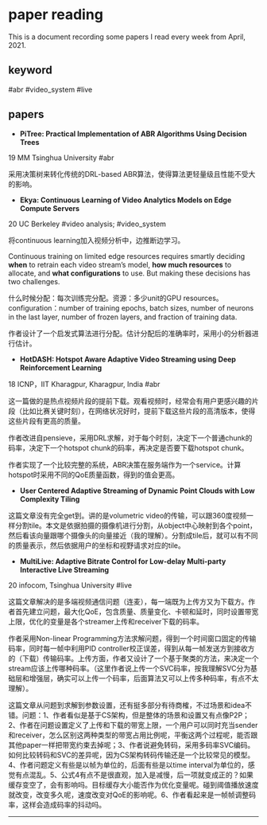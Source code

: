 # paper reading

This is a document recording some papers I read every week from April, 2021.

## keyword

#abr #video_system #live

## papers

+ **PiTree: Practical Implementation of ABR Algorithms Using Decision Trees**  

19 MM Tsinghua University  #abr

采用决策树来转化传统的DRL-based ABR算法，使得算法更轻量级且性能不受大的影响。

+ **Ekya: Continuous Learning of Video Analytics Models on Edge Compute Servers**  

20 UC Berkeley #video analysis; #video_system

将continuous learning加入视频分析中，边推断边学习。

Continuous training on limited edge resources requires smartly deciding **when** to retrain each video stream’s model, **how much resources** to allocate, and **what configurations** to use. But making these decisions has two challenges.    

什么时候分配：每次训练完分配。资源：多少unit的GPU resources。configuration：number of training epochs, batch sizes, number of neurons in the last layer, number of frozen layers, and fraction of training data.

作者设计了一个启发式算法进行分配。估计分配后的准确率时，采用小的分析器进行估计。

+ **HotDASH: Hotspot Aware Adaptive Video Streaming using Deep Reinforcement Learning**  

18 ICNP，IIT Kharagpur, Kharagpur, India #abr

这一篇做的是热点视频片段的提前下载。观看视频时，经常会有用户更感兴趣的片段（比如比赛关键时刻），在网络状况好时，提前下载这些片段的高清版本，使得这些片段有更高的质量。

作者改进自pensieve，采用DRL求解，对于每个时刻，决定下一个普通chunk的码率，决定下一个hotspot chunk的码率，再决定是否要下载hotspot chunk。

作者实现了一个比较完整的系统，ABR决策在服务端作为一个service。计算hotspot时采用不同的QoE质量函数，得到的值会更高。

+ **User Centered Adaptive Streaming of Dynamic Point Clouds with Low Complexity Tiling**

这篇文章没有完全get到。讲的是volumetric video的传输，可以跟360度视频一样分割tile。本文是依据拍摄的摄像机进行分割，从object中心映射到各个point，然后看该向量跟哪个摄像头的向量接近（我的理解）。分割成tile后，就可以有不同的质量表示，然后依据用户的坐标和视野请求对应的tile。

+ **MultiLive: Adaptive Bitrate Control for Low-delay Multi-party Interactive Live Streaming**

20 infocom, Tsinghua University  #live

这篇文章解决的是多端视频通信问题（连麦），每一端既为上传方又为下载方。作者首先建立问题，最大化QoE，包含质量、质量变化、卡顿和延时，同时设置带宽上限，优化的变量是各个streamer上传和receiver下载的码率。

作者采用Non-linear Programming方法求解问题，得到一个时间窗口固定的传输码率，同时每一帧中利用PID controller校正误差，得到从每一帧发送方到接收方的（下载）传输码率。上传方面，作者又设计了一个基于聚类的方法，来决定一个stream应该上传哪种码率。（这里作者说上传一个SVC码率，按我理解SVC分为基础层和增强层，确实可以上传一个码率，后面算法又可以上传多种码率，有点不太理解）。

这篇文章从问题到求解到参数设置，还有挺多部分有待商榷，不过场景和idea不错。问题：1、作者看似是基于CS架构，但是整体的场景和设置又有点像P2P；2、作者在问题设置定义了上传和下载的带宽上限，一个用户可以同时充当sender和receiver，怎么区别这两种类型的带宽占用比例呢，平衡这两个过程呢，能否跟其他paper一样把带宽约束去掉呢；3、作者说避免转码，采用多码率SVC编码。如何比较转码和SVC的差异呢，因为CS架构转码传输还是一个比较常见的模型。4、作者问题定义有些是以帧为单位的，后面有些是以time interval为单位的，感觉有点混乱。5、公式4有点不是很直观，加入是减慢，后一项就变成正的？如果缓存变空了，会有影响吗。目标缓存大小能否作为优化变量呢。碰到阈值播放速度就改变，改变多久呢，速度改变对QoE的影响呢。6、作者看起来是一帧帧调整码率，这样会造成码率的抖动吗。

------------------------------------------------------------------------------------------------------------------------------------------------------





